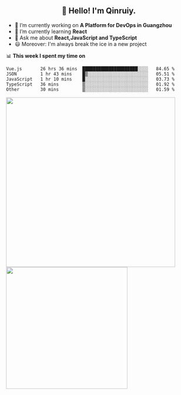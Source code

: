 <h2 align="center">👋 Hello! I'm Qinruiy.</h2>


- 🔭 I’m currently working on **A Platform for DevOps in Guangzhou**
- 🌱 I’m currently learning **React**
- 💬 Ask me about **React,JavaScript and TypeScript**
- 😃 Moreover: I'm always break the ice in a new project

📊 **This week I spent my time on**

<!--START_SECTION:waka-->
```text
Vue.js       26 hrs 36 mins  █████████████████████░░░░   84.65 % 
JSON         1 hr 43 mins    █▒░░░░░░░░░░░░░░░░░░░░░░░   05.51 % 
JavaScript   1 hr 10 mins    █░░░░░░░░░░░░░░░░░░░░░░░░   03.73 % 
TypeScript   36 mins         ▒░░░░░░░░░░░░░░░░░░░░░░░░   01.92 % 
Other        30 mins         ▒░░░░░░░░░░░░░░░░░░░░░░░░   01.59 % 
```
<!--END_SECTION:waka-->

<p>
<img align="left" width="460" src="https://github-readme-stats.vercel.app/api?username=Qinruiy&custom_title=Qrinruiy's Github Stats&theme=graywhite&hide_border=true"/> <img align="left" width="330" src="https://github-readme-stats.vercel.app/api/top-langs/?username=Qinruiy&layout=compact&theme=graywhite&hide_border=true"/>
</p>
